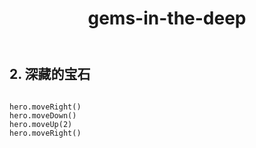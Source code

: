 ﻿---
layout: default
title: gems-in-the-deep
---
## 2. 深藏的宝石
```

hero.moveRight()
hero.moveDown()
hero.moveUp(2)
hero.moveRight()

```

